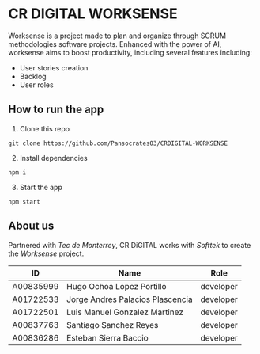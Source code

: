 # CR DIGITAL WORKSENSE
Worksense is a project made to plan and organize through SCRUM methodologies software projects.
Enhanced with the power of AI, worksense aims to boost productivity, including several features including:
- User stories creation
- Backlog
- User roles

## How to run the app
1. Clone this repo
```
git clone https://github.com/Pansocrates03/CRDIGITAL-WORKSENSE
```
2. Install dependencies
```
npm i
```
3. Start the app
```
npm start
```


## About us
Partnered with *Tec de Monterrey*, CR DiGITAL works with *Softtek* to create the *Worksense* project.

| ID | Name | Role |
| --------- | --------------------------------- | --------- |
| A00835999 | Hugo Ochoa Lopez Portillo         | developer |
| A01722533 | Jorge Andres Palacios Plascencia  | developer |
| A01722501 | Luis Manuel Gonzalez Martinez     | developer |
| A00837763 | Santiago Sanchez Reyes            | developer |
| A00836286 | Esteban Sierra Baccio             | developer |
